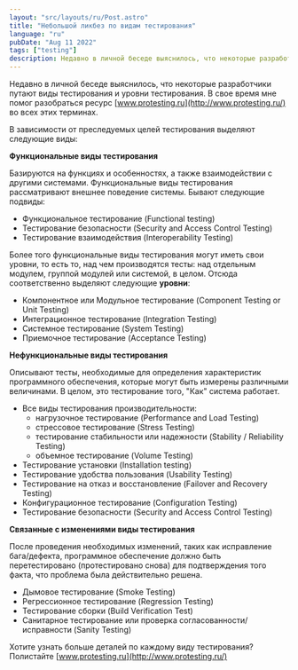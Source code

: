```yaml
---
layout: "src/layouts/ru/Post.astro"
title: "Небольшой ликбез по видам тестирования"
language: "ru"
pubDate: "Aug 11 2022"
tags: ["testing"]
description: Недавно в личной беседе выяснилось, что некоторые разработчики путают виды тестирования и уровни тестирования. В свое время мне помог разобраться ресурс www.protesting.ru во всех этих терминах. В зависимости от преследуемых целей тестирования выделяют следующие виды…
---
```

  
Недавно в личной беседе выяснилось, что некоторые разработчики путают виды тестирования и уровни тестирования. В свое время мне помог разобраться ресурс [www.protesting.ru](http://www.protesting.ru/) во всех этих терминах.  
  
В зависимости от преследуемых целей тестирования выделяют следующие виды:  
  
**Функциональные виды тестирования**  
  
Базируются на функциях и особенностях, а также взаимодействии с другими системами. Функциональные виды тестирования рассматривают внешнее поведение системы. Бывают следующие подвиды:  
  
* Функциональное тестирование (Functional testing)  
* Тестирование безопасности (Security and Access Control Testing)  
* Тестирование взаимодействия (Interoperability Testing)  
  
Более того функциональные виды тестирования могут иметь свои уровни, то есть то, над чем производятся тесты: над отдельным модулем, группой модулей или системой, в целом. Отсюда соответственно выделяют следующие **уровни**:  
  
* Компонентное или Модульное тестирование (Component Testing or Unit Testing)  
* Интеграционное тестирование (Integration Testing)  
* Системное тестирование (System Testing)  
* Приемочное тестирование (Acceptance Testing)  
  
**Нефункциональные виды тестирования**  
  
Описывают тесты, необходимые для определения характеристик программного обеспечения, которые могут быть измерены различными величинами. В целом, это тестирование того, "Как" система работает.  
  
* Все виды тестирования производительности:
    - нагрузочное тестирование (Performance and Load Testing)
    - стрессовое тестирование (Stress Testing)
    - тестирование стабильности или надежности (Stability / Reliability Testing)
    - объемное тестирование (Volume Testing)
* Тестирование установки (Installation testing)  
* Тестирование удобства пользования (Usability Testing)  
* Тестирование на отказ и восстановление (Failover and Recovery Testing)  
* Конфигурационное тестирование (Configuration Testing)  
* Тестирование безопасности (Security and Access Control Testing)  
  
**Связанные с изменениями виды тестирования**  
  
После проведения необходимых изменений, таких как исправление бага/дефекта, программное обеспечение должно быть перетестировано (протестировано снова) для подтверждения того факта, что проблема была действительно решена.  
  
* Дымовое тестирование (Smoke Testing)  
* Регрессионное тестирование (Regression Testing)  
* Тестирование сборки (Build Verification Test)  
* Санитарное тестирование или проверка согласованности/исправности (Sanity Testing)  
  
Хотите узнать больше деталей по каждому виду тестирования? Полистайте [www.protesting.ru](http://www.protesting.ru/)
